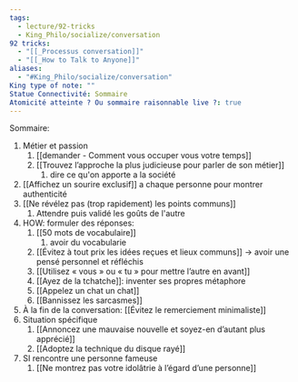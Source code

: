 ```yaml
---
tags:
  - lecture/92-tricks
  - King_Philo/socialize/conversation
92 tricks:
  - "[[_Processus conversation]]"
  - "[[_How to Talk to Anyone]]"
aliases:
  - "#King_Philo/socialize/conversation"
King type of note: ""
Statue Connectivité: Sommaire
Atomicité atteinte ? Ou sommaire raisonnable live ?: true
---
```


Sommaire:
1. Métier et passion
	1. [[demander - Comment vous occuper vous votre temps]]
	2. [[Trouvez l’approche la plus judicieuse pour parler de son métier]]
		1. dire ce qu'on apporte a la société
2. [[Affichez un sourire exclusif]] a chaque personne pour montrer authenticité 
3. [[Ne révélez pas (trop rapidement) les points communs]]
	1. Attendre puis validé les goûts de l'autre
4. HOW: formuler des réponses:
	1. [[50 mots de vocabulaire]]
		1. avoir du vocabularie
	2. [[Évitez à tout prix les idées reçues et lieux communs]] -> avoir une pensé personnel et réfléchis
	3. [[Utilisez « vous » ou « tu » pour mettre l’autre en avant]]
	4. [[Ayez de la tchatche]]: inventer ses propres métaphore
	5. [[Appelez un chat un chat]]
	6. [[Bannissez les sarcasmes]]
5. À la fin de la conversation: [[Évitez le remerciement minimaliste]]
6. Situation spécifique
	1.  [[Annoncez une mauvaise nouvelle et soyez-en d’autant plus apprécié]]
	2. [[Adoptez la technique du disque rayé]]
7. SI rencontre une personne fameuse
	1. [[Ne montrez pas votre idolâtrie à l’égard d’une personne]]
